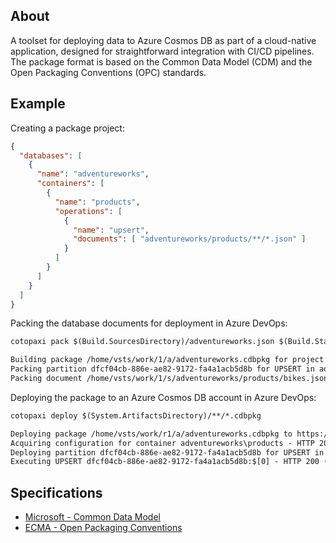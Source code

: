 ## About

<p />

A toolset for deploying data to Azure Cosmos DB as part of a cloud-native application, designed for straightforward integration with CI/CD pipelines. The package format is based on the Common Data Model (CDM) and the Open Packaging Conventions (OPC) standards.

<p />

## Example

<p />

Creating a package project:

<p />

```json
{
  "databases": [
    {
      "name": "adventureworks",
      "containers": [
        {
          "name": "products",
          "operations": [
            {
              "name": "upsert",
              "documents": [ "adventureworks/products/**/*.json" ]
            }
          ]
        }
      ]
    }
  ]
}
```

<p />

Packing the database documents for deployment in Azure DevOps:

<p />

```txt
cotopaxi pack $(Build.SourcesDirectory)/adventureworks.json $(Build.StagingDirectory)/adventureworks.cdbpkg

Building package /home/vsts/work/1/a/adventureworks.cdbpkg for project /home/vsts/work/1/s/adventureworks.json
Packing partition dfcf04cb-886e-ae82-9172-fa4a1acb5d8b for UPSERT in adventureworks\products
Packing document /home/vsts/work/1/s/adventureworks/products/bikes.json:$[0]
```

<p />

Deploying the package to an Azure Cosmos DB account in Azure DevOps:

<p />

```txt
cotopaxi deploy $(System.ArtifactsDirectory)/**/*.cdbpkg

Deploying package /home/vsts/work/r1/a/adventureworks.cdbpkg to https://adventureworks.documents.azure.com:443
Acquiring configuration for container adventureworks\products - HTTP 200 (2 RU)
Deploying partition dfcf04cb-886e-ae82-9172-fa4a1acb5d8b for UPSERT in adventureworks\products
Executing UPSERT dfcf04cb-886e-ae82-9172-fa4a1acb5d8b:$[0] - HTTP 200 (10.29 RU)
```

<p />

## Specifications

<p />

- [Microsoft - Common Data Model](https://learn.microsoft.com/en-us/common-data-model)
- [ECMA - Open Packaging Conventions](https://ecma-international.org/publications-and-standards/standards/ecma-376)
